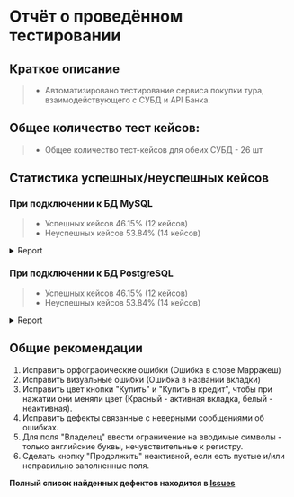 # Отчёт о проведённом тестировании

## Краткое описание
> * Автоматизировано тестирование сервиса покупки тура, взаимодействующего с СУБД и API Банка.

## Общее количество тест кейсов: 
> * Общее количество тест-кейсов для обеих СУБД - 26 шт

## Статистика успешных/неуспешных кейсов

### При подключении к БД MySQL
> * Успешных кейсов 46.15% (12 кейсов)
> * Неуспешных кейсов 53.84% (14 кейсов)
<details>
   
   <summary>Report</summary>
   
![ScreenShot](pictures/mysql1.png)

![ScreenShot](pictures/mysql2.png)
  

  

</details>

### При подключении к БД PostgreSQL
> * Успешных кейсов 46.15% (12 кейсов)
> * Неуспешных кейсов 53.84% (14 кейсов)
<details>
   
   <summary>Report</summary>
   
![ScreenShot](pictures/Postgres1.png)

![ScreenShot](pictures/Postgres2.png)


</details>

## Общие рекомендации
1. Исправить орфографические ошибки (Ошибка в слове Марракеш)
2. Исправить визуальные ошибки (Ошибка в названии вкладки) 
3. Исправить цвет кнопки "Купить" и "Купить в кредит", чтобы при нажатии они меняли цвет (Красный - активная вкладка, белый - неактивная).
3. Исправить дефекты связанные с неверными сообщениями об ошибках.
4. Для поля "Владелец" ввести ограничение на вводимые символы - только английские буквы, нечувствительные к регистру.
5. Сделать кнопку "Продолжить" неактивной, если есть пустые и/или неправильно заполненные поля.

**Полный список найденных дефектов находится в [Issues](https://github.com/Aleks4404/DiplomaProjectOfTheProfessionTester/issues)**
